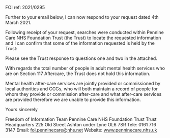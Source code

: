 FOI ref: 2021/0295
 
Further to your email below, I can now respond to your request dated 4th March 2021.
 
Following receipt of your request, searches were conducted within Pennine Care NHS Foundation Trust (the Trust) to locate the requested information and I can confirm that some of the information requested is held by the Trust:
 
Please see the Trust response to questions one and two in the attached. 
 
With regards the total number of people in adult mental health services who are on Section 117 Aftercare, the Trust does not hold this information.
 
Mental health after-care services are jointly provided or commissioned by local authorities and CCGs, who will both maintain a record of people for whom they provide or commission after-care and what after-care services are provided therefore we are unable to provide this information.
 
 
Yours sincerely
 
Freedom of Information Team
Pennine Care NHS Foundation Trust
Trust Headquarters
225 Old Street
Ashton under Lyne
OL6 7SR
Tele: 0161 716 3147
Email: foi.penninecare@nhs.net
Website: www.penninecare.nhs.uk
